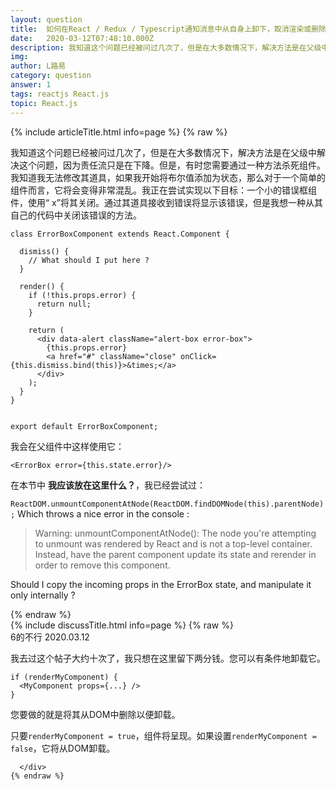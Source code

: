 ```yaml
---
layout: question
title:  如何在React / Redux / Typescript通知消息中从自身上卸下，取消渲染或删除组件
date:   2020-03-12T07:48:10.000Z
description: 我知道这个问题已经被问过几次了，但是在大多数情况下，解决方法是在父级中解决这个问题，因为责任流只是在下降。但是，有时您需要通过一种方法杀死组件。我知道我无...
img: 
author: L路易
category: question
answer: 1
tags: reactjs React.js
topic: React.js
---
```

<div class="article-root">
  <div class="article">
    {% include articleTitle.html info=page %}
    {% raw %}
    <div class="article-content"><p><font style="vertical-align: inherit;"><font style="vertical-align: inherit;">我知道这个问题已经被问过几次了，但是在大多数情况下，解决方法是在父级中解决这个问题，因为责任流只是在下降。</font><font style="vertical-align: inherit;">但是，有时您需要通过一种方法杀死组件。</font><font style="vertical-align: inherit;">我知道我无法修改其道具，如果我开始将布尔值添加为状态，那么对于一个简单的组件而言，它将会变得非常混乱。</font><font style="vertical-align: inherit;">我正在尝试实现以下目标：一个小的错误框组件，使用“ x”将其关闭。</font><font style="vertical-align: inherit;">通过其道具接收到错误将显示该错误，但是我想一种从其自己的代码中关闭该错误的方法。</font></font></p>

<pre><code>class ErrorBoxComponent extends React.Component {<font></font>
<font></font>
  dismiss() {<font></font>
    // What should I put here ?<font></font>
  }<font></font>
<font></font>
  render() {<font></font>
    if (!this.props.error) {<font></font>
      return null;<font></font>
    }<font></font>
<font></font>
    return (<font></font>
      &lt;div data-alert className="alert-box error-box"&gt;<font></font>
        {this.props.error}<font></font>
        &lt;a href="#" className="close" onClick={this.dismiss.bind(this)}&gt;&amp;times;&lt;/a&gt;<font></font>
      &lt;/div&gt;<font></font>
    );<font></font>
  }<font></font>
}<font></font>
<font></font>
<font></font>
export default ErrorBoxComponent;<font></font>
</code></pre>

<p><font style="vertical-align: inherit;"><font style="vertical-align: inherit;">我会在父组件中这样使用它：</font></font></p>

<pre><code>&lt;ErrorBox error={this.state.error}/&gt;
</code></pre>

<p><font style="vertical-align: inherit;"><font style="vertical-align: inherit;">在本节中   </font></font><strong><font style="vertical-align: inherit;"><font style="vertical-align: inherit;">我应该放在这里什么？</font></font></strong><font style="vertical-align: inherit;"><font style="vertical-align: inherit;">，我已经尝试过：</font></font></p>

<p><code>ReactDOM.unmountComponentAtNode(ReactDOM.findDOMNode(this).parentNode);</code>
Which throws a nice error in the console :</p>

<blockquote>
  <p>Warning: unmountComponentAtNode(): The node you're attempting to unmount was rendered by React and is not a top-level container. Instead, have the parent component update its state and rerender in order to remove this component.</p>
</blockquote>

<p>Should I copy the incoming props in the ErrorBox state, and manipulate it only internally ?</p></div>
    {% endraw %}
  </div>

  <div class="discuss-wrapper">
    {% include discussTitle.html info=page %}
    {% raw %}
    <div class="discuss-item">
        <div class="discuss-parent">
          <div class="discuss-meta">
            <span class="discuss-user">6的不行</span>
            <span class="discuss-time">2020.03.12</span>
          </div>
          <div class="discuss-comment"><p><font style="vertical-align: inherit;"><font style="vertical-align: inherit;">我去过这个帖子大约十次了，我只想在这里留下两分钱。</font><font style="vertical-align: inherit;">您可以有条件地卸载它。</font></font></p>

<pre><code>if (renderMyComponent) {<font></font>
  &lt;MyComponent props={...} /&gt;<font></font>
}<font></font>
</code></pre>

<p><font style="vertical-align: inherit;"><font style="vertical-align: inherit;">您要做的就是将其从DOM中删除以便卸载。</font></font></p>

<p><font style="vertical-align: inherit;"><font style="vertical-align: inherit;">只要</font></font><code>renderMyComponent = true</code><font style="vertical-align: inherit;"><font style="vertical-align: inherit;">，组件将呈现。</font><font style="vertical-align: inherit;">如果设置</font></font><code>renderMyComponent = false</code><font style="vertical-align: inherit;"><font style="vertical-align: inherit;">，它将从DOM卸载。</font></font></p></div>
        </div>
        
      </div>
    {% endraw %}
  </div>
<div>
